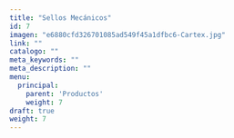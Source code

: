 ```yaml
---
title: "Sellos Mecánicos"
id: 7
imagen: "e6880cfd326701085ad549f45a1dfbc6-Cartex.jpg"
link: ""
catalogo: ""
meta_keywords: ""
meta_description: ""
menu:
  principal:
    parent: 'Productos'
    weight: 7
draft: true
weight: 7
---
```

